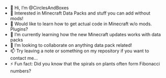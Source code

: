 - 👋 Hi, I’m @CirclesAndBoxes
- 🌠 Interested in Minecraft Data Packs and stuff you can add without mods!
- 👀 Would like to learn how to get actual code in Minecraft w/o mods. Plugins?
- 🌱 I’m currently learning how the new Minecraft updates works with data packs
- 💞️ I’m looking to collaborate on anything data pack related!
- 📫 Try leaving a note or something on my repository if you want to contact me...
- ⚡ Fun fact: Did you know that the spirals on plants often form Fibonacci numbers?

<!---
CirclesAndBoxes/CirclesAndBoxes is a ✨ special ✨ repository because its `README.md` (this file) appears on your GitHub profile.
You can click the Preview link to take a look at your changes.
--->
